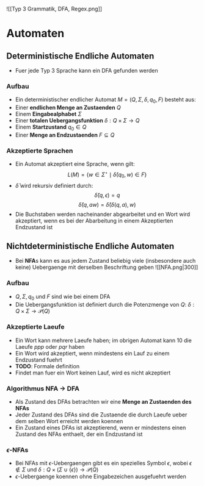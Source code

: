 ![[Typ 3 Grammatik, DFA, Regex.png]]
# Automaten
## Deterministische Endliche Automaten
- Fuer jede Typ 3 Sprache kann ein DFA gefunden werden 
### Aufbau
- Ein deterministischer endlicher Automat $M = (Q, \Sigma, \delta, q_0, F)$ besteht aus:
- Einer **endlichen Menge an Zustaenden** $Q$
- Einem **Eingabealphabet** $\Sigma$
- Einer **totalen Uebergangsfunktion** $\delta: Q \times \Sigma \to Q$
- Einem **Startzustand** $q_0 \in Q$
- Einer **Menge an Endzustaenden** $F\subseteq Q$
### Akzeptierte Sprachen
- Ein Automat akzeptiert eine Sprache, wenn gilt:
$$L(M) = \left\{ w \in \Sigma^{\star} \mid \hat{\delta}(q_0, w) \in F \right\}$$
- $\hat \delta$ wird rekursiv definiert durch:
$$\hat{\delta}(q, \epsilon) = q$$
$$\hat{\delta}(q, aw) = \hat{\delta}(\delta(q, a), w)$$
- Die Buchstaben werden nacheinander abgearbeitet und en Wort wird akzeptiert, wenn es bei der Abarbeitung in einem Akzeptierten Endzustand ist
## Nichtdeterministische Endliche Automaten
- Bei **NFA**s kann es aus jedem Zustand beliebig viele (insbesondere auch keine) Uebergaenge mit derselben Beschriftung geben
![[NFA.png|300]]
### Aufbau
- $Q, \Sigma, q_0$ und $F$ sind wie bei einem DFA
- Die Uebergangsfunktion ist definiert durch die Potenzmenge von $Q$: $\delta: Q \times \Sigma \to \mathcal P(Q)$ 
### Akzeptierte Laeufe
- Ein Wort kann mehrere Laeufe haben; im obrigen Automat kann $10$ die Laeufe $ppp$ oder $pqr$ haben 
- Ein Wort wird akzeptiert, wenn mindestens ein Lauf zu einem Endzustand fuehrt
- **TODO**: Formale definition
- Findet man fuer ein Wort keinen Lauf, wird es nicht akzeptiert
### Algorithmus NFA -> DFA 
- Als Zustand des DFAs betrachten wir eine **Menge an Zustaenden des NFAs**
- Jeder Zustand des DFAs sind die Zustaende die durch Laeufe ueber dem selben Wort erreicht werden koennen
- Ein Zustand eines DFAs ist akzeptierend, wenn er mindestens einen Zustand des NFAs enthaelt, der ein Endzustand ist
### $\epsilon$-NFAs
- Bei NFAs mit $\epsilon$-Uebergaengen gibt es ein spezielles Symbol $\epsilon$, wobei $\epsilon \not \in \Sigma$ und $\delta: Q \times (\Sigma \cup \{\epsilon \}) \to \mathcal P (Q)$
- $\epsilon$-Uebergaenge koennen ohne Eingabezeichen ausgefuehrt werden
